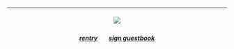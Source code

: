 ***
</h4> 
<h5 align="center">
<img src="https://i.pinimg.com/564x/aa/e9/37/aae937e920c58dbab3d38a5ae3b59aef.jpg"/>

</h5> 

<h5 align="center">
  
[rentry](https://rentry.co/ayayayara)ㅤㅤ[sign guestbook](https://airaamikii.123guestbook.com/)
